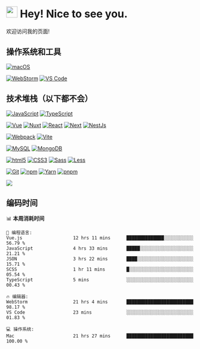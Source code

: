 # <img src="https://emojis.slackmojis.com/emojis/images/1531849430/4246/blob-sunglasses.gif?1531849430" width="30"/> Hey! Nice to see you.

欢迎访问我的页面!
<!--
<p style="font-weight:800;">
    Projects 👉🏻
    <a href="https://blog.fassr.com/">我的博客</a> 
  </p>
-->

## 操作系统和工具

[![macOS](https://img.shields.io/badge/macOS-Monterey-000000?style=flat-square&logo=apple)](https://www.apple.com/macos/monterey/)

[![WebStorm](https://img.shields.io/badge/IDE-WebStorm-000000?style=flat-square&logo=WebStorm)](https://www.jetbrains.com/webstorm/)
[![VS Code](https://img.shields.io/badge/IDE-VSCode-007ACC?style=flat-square&logo=Visual-studio-code)](https://code.visualstudio.com/)

## 技术堆栈（以下都不会）

[![JavaScript](https://img.shields.io/badge/-JavaScript-F7DF1E?style=flat-square&logo=javascript&logoColor=000000&labelColor=%23F7DF1C&color=%23FFCE5A)](https://www.javascript.com/)
[![TypeScript](https://img.shields.io/badge/-TypeScript-3178C6?style=flat-square&logo=typescript&logoColor=ffffff)](https://www.typescriptlang.org/)

[![Vue](https://img.shields.io/badge/-Vue-4FC08D?style=flat-square&logo=vue.js&logoColor=ffffff)](https://vuejs.org/)
[![Nuxt](https://img.shields.io/badge/-Nuxt-00DC82?style=flat-square&logo=nuxt.js&logoColor=ffffff)](https://nuxtjs.org/)
[![React](https://img.shields.io/badge/-React-61DAFB?style=flat-square&logo=react&logoColor=ffffff)](https://reactjs.org/)
[![Next](https://img.shields.io/badge/-Next-000000?style=flat-square&logo=next.js&logoColor=ffffff)](https://nextjs.org/)
[![NestJs](https://img.shields.io/badge/-NestJs-E0234E?style=flat-square&logo=nestjs&logoColor=ffffff)](https://nestjs.com/)

[![Webpack](https://img.shields.io/badge/-Webpack-8DD6F9?style=flat-square&logo=webpack&logoColor=ffffff)](https://webpack.js.org/)
[![Vite](https://img.shields.io/badge/-Vite-646CFF?style=flat-square&logo=Vite&logoColor=ffffff)](https://vitejs.dev/)

[![MySQL](https://img.shields.io/badge/-MySQL-4479A1?style=flat-square&logo=MySQL&logoColor=ffffff)](https://www.mysql.com/)
[![MongoDB](https://img.shields.io/badge/-MongoDB-47A248?style=flat-square&logo=MongoDB&logoColor=ffffff)](https://www.mongodb.com/)

[![html5](https://img.shields.io/badge/-HTML5-E34F26?style=flat-square&logo=html5&logoColor=ffffff)](https://www.w3schools.com/html/)
[![CSS3](https://img.shields.io/badge/-CSS3-1572B6?style=flat-square&logo=CSS3&logoColor=ffffff)](https://www.w3schools.com/css/)
[![Sass](https://img.shields.io/badge/-Sass-CC6699?style=flat-square&logo=sass&logoColor=ffffff)](https://sass-lang.com/)
[![Less](https://img.shields.io/badge/-Less-1D365D?style=flat-square&logo=Less&logoColor=ffffff)](https://less.bootcss.com/)

[![Git](https://img.shields.io/badge/-Git-%23F05032?style=flat-square&logo=git&logoColor=%23ffffff)](https://git-scm.com/)
[![npm](https://img.shields.io/badge/-NPM-CB3837?style=flat-square&logo=npm&logoColor=ffffff)](http://npmjs.com/)
[![Yarn](https://img.shields.io/badge/-Yarn-2C8EBB?style=flat-square&logo=Yarn&logoColor=ffffff)](https://yarnpkg.com/)
[![pnpm](https://img.shields.io/badge/-pnpm-f69220?style=flat-square&logo=pnpm&logoColor=ffffff)](https://pnpm.io/)


<img src="https://count.getloli.com/get/@:sunpm">

## 编码时间

<!--START_SECTION:waka-->
📊 **本周消耗时间** 

```text
💬 编程语言: 
Vue.js                   12 hrs 11 mins      ██████████████░░░░░░░░░░░   56.79 % 
JavaScript               4 hrs 33 mins       █████░░░░░░░░░░░░░░░░░░░░   21.21 % 
JSON                     3 hrs 22 mins       ████░░░░░░░░░░░░░░░░░░░░░   15.71 % 
SCSS                     1 hr 11 mins        █░░░░░░░░░░░░░░░░░░░░░░░░   05.54 % 
TypeScript               5 mins              ░░░░░░░░░░░░░░░░░░░░░░░░░   00.43 % 

🔥 编辑器: 
WebStorm                 21 hrs 4 mins       █████████████████████████   98.17 % 
VS Code                  23 mins             ░░░░░░░░░░░░░░░░░░░░░░░░░   01.83 % 

💻 操作系统: 
Mac                      21 hrs 27 mins      █████████████████████████   100.00 % 
```


<!--END_SECTION:waka-->


